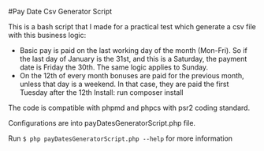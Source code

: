 #Pay Date Csv Generator Script

This is a bash script that I made for a practical test which generate a csv file with this business logic:
- Basic pay is paid on the last working day of the month (Mon-Fri). So if the last day of January is the 31st, and this is a Saturday, the payment date is Friday the 30th. The same logic applies to Sunday.
- On the 12th of every month bonuses are paid for the previous month, unless that day is a weekend. In that case, they are paid the first Tuesday after the 12th
Install: run composer install

The code is compatible with phpmd and phpcs with psr2 coding standard. 

Configurations are into payDatesGeneratorScript.php file.

Run <code>$ php payDatesGeneratorScript.php --help</code> for more information